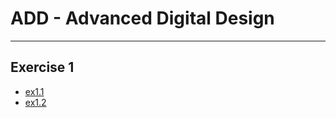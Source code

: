 # ADD - Advanced Digital Design
---


## Exercise 1
* [ex1.1](./ex1/MyAnd.vhd)
* [ex1.2](./ex1/MyInv.vhd)

